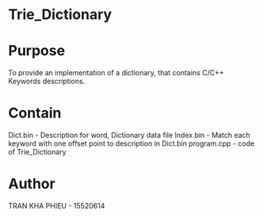 # Trie_Dictionary

# Purpose

To provide an implementation of a dictionary, that contains C/C++ Keywords descriptions.

# Contain
  Dict.bin - Description for word, Dictionary data file
  Index.bin - Match each keyword with one offset point to description in Dict.bin
  program.cpp - code of Trie_Dictionary

# Author

TRAN KHA PHIEU - 15520614
